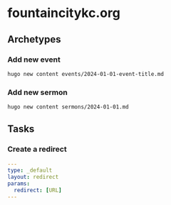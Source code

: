 # fountaincitykc.org

## Archetypes

### Add new event

```bash
hugo new content events/2024-01-01-event-title.md
```

### Add new sermon

```bash
hugo new content sermons/2024-01-01.md
```

## Tasks

### Create a redirect

```yaml
---
type: _default
layout: redirect
params:
  redirect: [URL]
---
```
